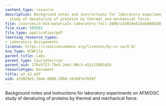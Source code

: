 ```yaml
---
content_type: resource
description: Background notes and instructions for laboratory experiments on AFM/DSC
  study of denaturing of proteins by thermal and mechanical force.
file: /courses/3-014-materials-laboratory-fall-2006/a33029e51beb888028b0183487efb58f_w2_a2.pdf
file_size: 595561
file_type: application/pdf
learning_resource_types:
- Laboratory Assignments
license: https://creativecommons.org/licenses/by-nc-sa/4.0/
ocw_type: OCWFile
parent_title: Labs
parent_type: CourseSection
parent_uid: 178a3f23-79e5-2e6c-90c3-e52c15603a59
resourcetype: Document
title: w2_a2.pdf
uid: a33029e5-1beb-8880-28b0-183487efb58f
---
```

Background notes and instructions for laboratory experiments on AFM/DSC study of denaturing of proteins by thermal and mechanical force.